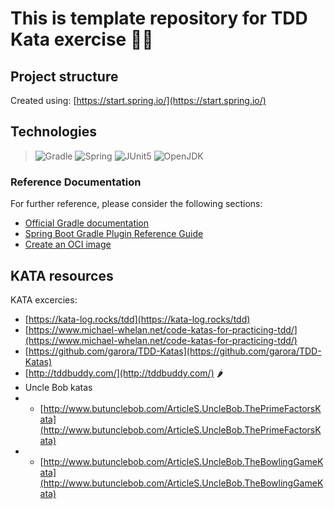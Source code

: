 # This is template repository for TDD Kata exercise 🐱‍👤
## Project structure
Created using: [https://start.spring.io/](https://start.spring.io/)

## Technologies
> ![Gradle](https://avatars.githubusercontent.com/u/124156?s=200&v=4)
 ![Spring](https://avatars.githubusercontent.com/u/317776?s=200&v=4)
 ![JUnit5](https://avatars.githubusercontent.com/u/874086?s=200&v=4)
 ![OpenJDK](https://avatars.githubusercontent.com/u/41768318?s=200&v=4)
### Reference Documentation
For further reference, please consider the following sections:

* [Official Gradle documentation](https://docs.gradle.org)
* [Spring Boot Gradle Plugin Reference Guide](https://docs.spring.io/spring-boot/docs/2.5.6/gradle-plugin/reference/html/)
* [Create an OCI image](https://docs.spring.io/spring-boot/docs/2.5.6/gradle-plugin/reference/html/#build-image)

## KATA resources
KATA excercies:
* [https://kata-log.rocks/tdd](https://kata-log.rocks/tdd)
* [https://www.michael-whelan.net/code-katas-for-practicing-tdd/](https://www.michael-whelan.net/code-katas-for-practicing-tdd/)
* [https://github.com/garora/TDD-Katas](https://github.com/garora/TDD-Katas)
* [http://tddbuddy.com/](http://tddbuddy.com/) 🌶
* Uncle Bob katas
* * [http://www.butunclebob.com/ArticleS.UncleBob.ThePrimeFactorsKata](http://www.butunclebob.com/ArticleS.UncleBob.ThePrimeFactorsKata)
* * [http://www.butunclebob.com/ArticleS.UncleBob.TheBowlingGameKata](http://www.butunclebob.com/ArticleS.UncleBob.TheBowlingGameKata)
